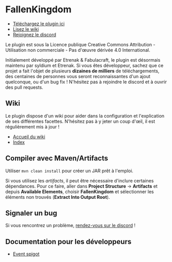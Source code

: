 FallenKingdom
===
- [Téléchargez le plugin ici](https://modrinth.com/plugin/fallenkingdom)
- [Lisez le wiki](https://github.com/syldium/FallenKingdom/wiki)
- [Rejoignez le discord](https://discord.gg/SmAAFxh)

Le plugin est sous la Licence publique Creative Commons Attribution - Utilisation non commerciale - Pas d'œuvre dérivée 4.0 International.

Initialement développé par Etrenak & Fabulacraft, le plugin est désormais maintenu par syldium et Etrenak. Si vous êtes développeur, sachez que ce projet a fait l'objet de plusieurs **dizaines de milliers** de téléchargements, des centaines de personnes vous seront reconnaissantes d'un ajout quelconque, ou d'un bug fix ! N'hésitez pas à rejoindre le discord et à ouvrir des pull requests.

## Wiki
Le plugin dispose d'un wiki pour aider dans la configuration et l'explication de ses différentes facettes. N'hésitez pas à y jeter un coup d'œil, il est régulièrement mis à jour !
- [Accueil du wiki](https://github.com/syldium/FallenKingdom/wiki)
- [Index](https://github.com/syldium/FallenKingdom/wiki#diff%C3%A9rentes-page-du-wiki--index-%EF%B8%8F)

## Compiler avec Maven/Artifacts
Utiliser `mvn clean install` pour créer un JAR prêt à l'emploi.

Si vous utilisez les *artifacts*, il peut être nécessaire d'inclure certaines dépendances. Pour ce faire, aller dans **Project Structure** → **Artifacts** et depuis **Available Elements**, choisir **FallenKingdom** et sélectionner les éléments non trouvés (**Extract Into Output Root**).

## Signaler un bug
Si vous rencontrez un problème, [rendez-vous sur le discord](https://discord.gg/2mPXHYX) !

## Documentation pour les développeurs
* [Event spigot](docs/api/api.md)
